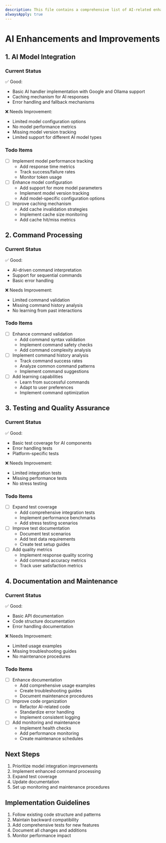 ```yaml
---
description: This file contains a comprehensive list of AI-related enhancements and improvements needed across the codebase, focusing on AI model integration, command processing, and testing.
alwaysApply: true
---
```


# AI Enhancements and Improvements

## 1. AI Model Integration
### Current Status
✅ Good:
- Basic AI handler implementation with Google and Ollama support
- Caching mechanism for AI responses
- Error handling and fallback mechanisms

❌ Needs Improvement:
- Limited model configuration options
- No model performance metrics
- Missing model version tracking
- Limited support for different AI model types

### Todo Items
- [ ] Implement model performance tracking
  - Add response time metrics
  - Track success/failure rates
  - Monitor token usage
- [ ] Enhance model configuration
  - Add support for more model parameters
  - Implement model version tracking
  - Add model-specific configuration options
- [ ] Improve caching mechanism
  - Add cache invalidation strategies
  - Implement cache size monitoring
  - Add cache hit/miss metrics

## 2. Command Processing
### Current Status
✅ Good:
- AI-driven command interpretation
- Support for sequential commands
- Basic error handling

❌ Needs Improvement:
- Limited command validation
- Missing command history analysis
- No learning from past interactions

### Todo Items
- [ ] Enhance command validation
  - Add command syntax validation
  - Implement command safety checks
  - Add command complexity analysis
- [ ] Implement command history analysis
  - Track command success rates
  - Analyze common command patterns
  - Implement command suggestions
- [ ] Add learning capabilities
  - Learn from successful commands
  - Adapt to user preferences
  - Implement command optimization

## 3. Testing and Quality Assurance
### Current Status
✅ Good:
- Basic test coverage for AI components
- Error handling tests
- Platform-specific tests

❌ Needs Improvement:
- Limited integration tests
- Missing performance tests
- No stress testing

### Todo Items
- [ ] Expand test coverage
  - Add comprehensive integration tests
  - Implement performance benchmarks
  - Add stress testing scenarios
- [ ] Improve test documentation
  - Document test scenarios
  - Add test data requirements
  - Create test setup guides
- [ ] Add quality metrics
  - Implement response quality scoring
  - Add command accuracy metrics
  - Track user satisfaction metrics

## 4. Documentation and Maintenance
### Current Status
✅ Good:
- Basic API documentation
- Code structure documentation
- Error handling documentation

❌ Needs Improvement:
- Limited usage examples
- Missing troubleshooting guides
- No maintenance procedures

### Todo Items
- [ ] Enhance documentation
  - Add comprehensive usage examples
  - Create troubleshooting guides
  - Document maintenance procedures
- [ ] Improve code organization
  - Refactor AI-related code
  - Standardize error handling
  - Implement consistent logging
- [ ] Add monitoring and maintenance
  - Implement health checks
  - Add performance monitoring
  - Create maintenance schedules

## Next Steps
1. Prioritize model integration improvements
2. Implement enhanced command processing
3. Expand test coverage
4. Update documentation
5. Set up monitoring and maintenance procedures

## Implementation Guidelines
1. Follow existing code structure and patterns
2. Maintain backward compatibility
3. Add comprehensive tests for new features
4. Document all changes and additions
5. Monitor performance impact 